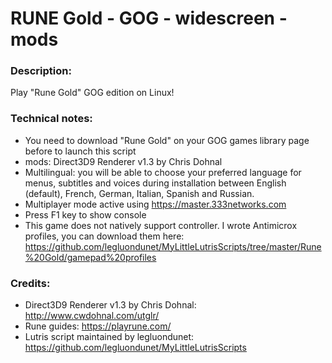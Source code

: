 # RUNE Gold - GOG - widescreen - mods
### Description:
Play "Rune Gold" GOG edition on Linux!
### Technical notes:
- You need to download "Rune Gold" on your GOG games library page before to launch this script
- mods: Direct3D9 Renderer v1.3 by Chris Dohnal
- Multilingual: you will be able to choose your preferred language for menus, subtitles and voices during installation between English (default), French, German, Italian, Spanish and Russian.
- Multiplayer mode active using https://master.333networks.com
- Press F1 key to show console
- This game does not natively support controller. I wrote Antimicrox profiles, you can download them here:
https://github.com/legluondunet/MyLittleLutrisScripts/tree/master/Rune%20Gold/gamepad%20profiles
### Credits:
- Direct3D9 Renderer v1.3 by Chris Dohnal: http://www.cwdohnal.com/utglr/
- Rune guides: https://playrune.com/
- Lutris script maintained by legluondunet: https://github.com/legluondunet/MyLittleLutrisScripts
